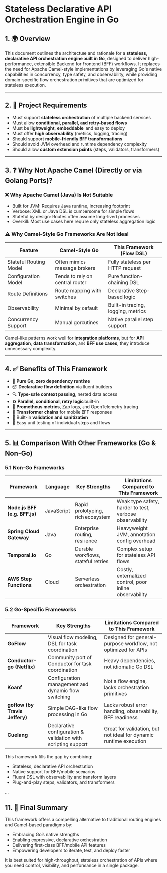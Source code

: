
# Stateless Declarative API Orchestration Engine in Go

## 1. 🌍 Overview

This document outlines the architecture and rationale for a **stateless, declarative API orchestration engine built in Go**, designed to deliver high-performance, extensible Backend for Frontend (BFF) workflows. It replaces the need for Apache Camel-style implementations by leveraging Go's native capabilities in concurrency, type safety, and observability, while providing domain-specific flow orchestration primitives that are optimized for stateless execution.

---

## 2. 🎯 Project Requirements

- Must support **stateless orchestration** of multiple backend services
- Must allow **conditional, parallel, and retry-based flows**
- Must be **lightweight**, **embeddable**, and easy to deploy
- Must offer **high observability** (metrics, logging, tracing)
- Should support **mobile-friendly BFF transformations**
- Should avoid JVM overhead and runtime dependency complexity
- Should allow **custom extension points** (steps, validators, transformers)

---

## 3. ❓ Why Not Apache Camel (Directly or via Golang Ports)?

### ❌ Why Apache Camel (Java) Is Not Suitable
- Built for JVM: Requires Java runtime, increasing footprint
- Verbose: XML or Java DSL is cumbersome for simple flows
- Stateful by design: Routes often assume long-lived processes
- Overkill: Most use cases here require only stateless aggregation logic

### ⚠️ Why Camel-Style Go Frameworks Are Not Ideal
| Feature                     | Camel-Style Go                    | This Framework (Flow DSL)         |
|----------------------------|-----------------------------------|-----------------------------------|
| Stateful Routing Model     | Often mimics message brokers      | Fully stateless per HTTP request  |
| Configuration Model        | Tends to rely on central router   | Pure function-chaining DSL        |
| Route Definitions          | Route mapping with switches       | Declarative Step-based logic      |
| Observability              | Minimal by default                | Built-in tracing, logging, metrics|
| Concurrency Support        | Manual goroutines                 | Native parallel step support      |

Camel-like patterns work well for **integration platforms**, but for **API aggregation**, **data transformation**, and **BFF use cases**, they introduce unnecessary complexity.

---

## 4. ✅ Benefits of This Framework

- 🔧 **Pure Go, zero dependency runtime**
- 📦 **Declarative flow definition** via fluent builders
- 🔍 **Type-safe context passing**, nested data access
- ♻️ **Parallel, conditional, retry logic** built-in
- 🚦 **Prometheus metrics**, Zap logs, and OpenTelemetry tracing
- 📱 **Transformer chains** for mobile BFF responses
- 🔐 Built-in **validation and sanitization**
- 🧪 Easy unit testing of individual steps and flows

---

## 5. 📊 Comparison With Other Frameworks (Go & Non-Go)

### 5.1 Non-Go Frameworks

| Framework                | Language | Key Strengths                                              | Limitations Compared to This Framework                |
|--------------------------|----------|------------------------------------------------------------|--------------------------------------------------------|
| **Node.js BFF (e.g. BFF.js)** | JavaScript | Rapid prototyping, rich ecosystem                          | Weak type safety, harder to test, verbose observability |
| **Spring Cloud Gateway**| Java     | Enterprise routing, resilience                            | Heavyweight JVM, annotation config overhead             |
| **Temporal.io**         | Go       | Durable workflows, stateful retries                        | Complex setup for stateless API flows                  |
| **AWS Step Functions**  | Cloud    | Serverless orchestration                                   | Costly, externalized control, poor inline observability |

### 5.2 Go-Specific Frameworks

| Framework                   | Key Strengths                                                    | Limitations Compared to This Framework                            |
|-----------------------------|------------------------------------------------------------------|--------------------------------------------------------------------|
| **GoFlow**                 | Visual flow modeling, DSL for task coordination                  | Designed for general-purpose workflow, not optimized for APIs     |
| **Conductor-go (Netflix)** | Community port of Conductor for task coordination                | Heavy dependencies, not idiomatic Go DSL                          |
| **Koanf**                  | Configuration management and dynamic flow switching              | Not a flow engine, lacks orchestration primitives                 |
| **goflow (by Travis Jeffery)** | Simple DAG-like flow processing in Go                         | Lacks robust error handling, observability, BFF readiness         |
| **Cuelang**                | Declarative configuration & validation with scripting support    | Great for validation, but not ideal for dynamic runtime execution |

This framework fills the gap by combining:
- Stateless, declarative API orchestration
- Native support for BFF/mobile scenarios
- Fluent DSL with observability and transform layers
- Plug-and-play steps, validators, and transformers

...

## 11. 🚀 Final Summary

This framework offers a compelling alternative to traditional routing engines and Camel-based paradigms by:
- Embracing Go’s native strengths
- Enabling expressive, declarative orchestration
- Delivering first-class BFF/mobile API features
- Empowering developers to iterate, test, and deploy faster

It is best suited for high-throughput, stateless orchestration of APIs where you need control, visibility, and performance in a single package.
